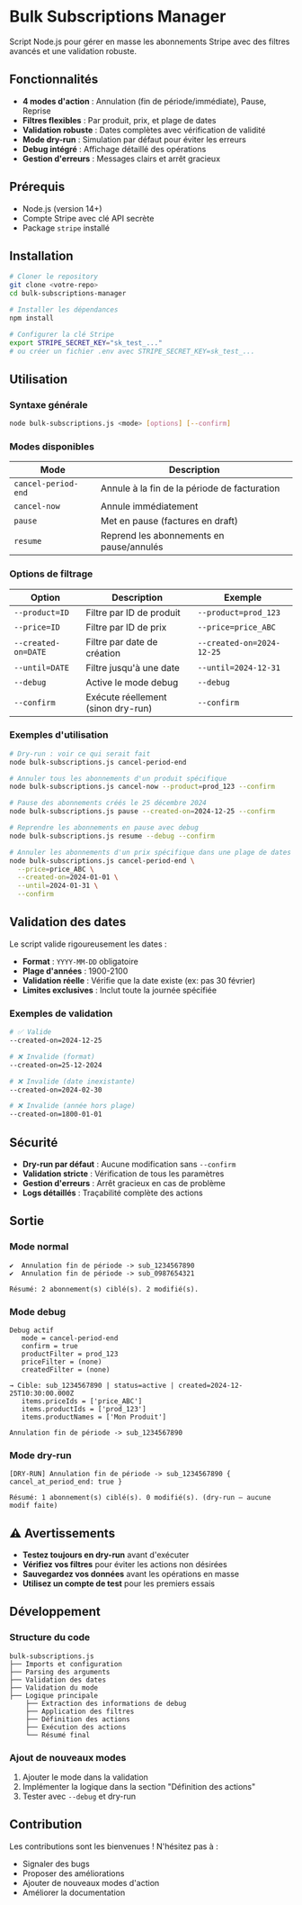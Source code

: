 # Bulk Subscriptions Manager

Script Node.js pour gérer en masse les abonnements Stripe avec des filtres avancés et une validation robuste.

## Fonctionnalités

- **4 modes d'action** : Annulation (fin de période/immédiate), Pause, Reprise
- **Filtres flexibles** : Par produit, prix, et plage de dates
- **Validation robuste** : Dates complètes avec vérification de validité
- **Mode dry-run** : Simulation par défaut pour éviter les erreurs
- **Debug intégré** : Affichage détaillé des opérations
- **Gestion d'erreurs** : Messages clairs et arrêt gracieux

## Prérequis

- Node.js (version 14+)
- Compte Stripe avec clé API secrète
- Package `stripe` installé

## Installation

```bash
# Cloner le repository
git clone <votre-repo>
cd bulk-subscriptions-manager

# Installer les dépendances
npm install

# Configurer la clé Stripe
export STRIPE_SECRET_KEY="sk_test_..."
# ou créer un fichier .env avec STRIPE_SECRET_KEY=sk_test_...
```

## Utilisation

### Syntaxe générale
```bash
node bulk-subscriptions.js <mode> [options] [--confirm]
```

### Modes disponibles

| Mode | Description |
|------|-------------|
| `cancel-period-end` | Annule à la fin de la période de facturation |
| `cancel-now` | Annule immédiatement |
| `pause` | Met en pause (factures en draft) |
| `resume` | Reprend les abonnements en pause/annulés |

### Options de filtrage

| Option | Description | Exemple |
|--------|-------------|---------|
| `--product=ID` | Filtre par ID de produit | `--product=prod_123` |
| `--price=ID` | Filtre par ID de prix | `--price=price_ABC` |
| `--created-on=DATE` | Filtre par date de création | `--created-on=2024-12-25` |
| `--until=DATE` | Filtre jusqu'à une date | `--until=2024-12-31` |
| `--debug` | Active le mode debug | `--debug` |
| `--confirm` | Exécute réellement (sinon dry-run) | `--confirm` |

### Exemples d'utilisation

```bash
# Dry-run : voir ce qui serait fait
node bulk-subscriptions.js cancel-period-end

# Annuler tous les abonnements d'un produit spécifique
node bulk-subscriptions.js cancel-now --product=prod_123 --confirm

# Pause des abonnements créés le 25 décembre 2024
node bulk-subscriptions.js pause --created-on=2024-12-25 --confirm

# Reprendre les abonnements en pause avec debug
node bulk-subscriptions.js resume --debug --confirm

# Annuler les abonnements d'un prix spécifique dans une plage de dates
node bulk-subscriptions.js cancel-period-end \
  --price=price_ABC \
  --created-on=2024-01-01 \
  --until=2024-01-31 \
  --confirm
```

## Validation des dates

Le script valide rigoureusement les dates :
- **Format** : `YYYY-MM-DD` obligatoire
- **Plage d'années** : 1900-2100
- **Validation réelle** : Vérifie que la date existe (ex: pas 30 février)
- **Limites exclusives** : Inclut toute la journée spécifiée

### Exemples de validation
```bash
# ✅ Valide
--created-on=2024-12-25

# ❌ Invalide (format)
--created-on=25-12-2024

# ❌ Invalide (date inexistante)
--created-on=2024-02-30

# ❌ Invalide (année hors plage)
--created-on=1800-01-01
```

## Sécurité

- **Dry-run par défaut** : Aucune modification sans `--confirm`
- **Validation stricte** : Vérification de tous les paramètres
- **Gestion d'erreurs** : Arrêt gracieux en cas de problème
- **Logs détaillés** : Traçabilité complète des actions

## Sortie

### Mode normal
```
✔️  Annulation fin de période -> sub_1234567890
✔️  Annulation fin de période -> sub_0987654321

Résumé: 2 abonnement(s) ciblé(s). 2 modifié(s).
```

### Mode debug
```
Debug actif
   mode = cancel-period-end
   confirm = true
   productFilter = prod_123
   priceFilter = (none)
   createdFilter = (none)

→ Cible: sub_1234567890 | status=active | created=2024-12-25T10:30:00.000Z
   items.priceIds = ['price_ABC']
   items.productIds = ['prod_123']
   items.productNames = ['Mon Produit']

Annulation fin de période -> sub_1234567890
```

### Mode dry-run
```
[DRY-RUN] Annulation fin de période -> sub_1234567890 { cancel_at_period_end: true }

Résumé: 1 abonnement(s) ciblé(s). 0 modifié(s). (dry-run – aucune modif faite)
```

## ⚠️ Avertissements

- **Testez toujours en dry-run** avant d'exécuter
- **Vérifiez vos filtres** pour éviter les actions non désirées
- **Sauvegardez vos données** avant les opérations en masse
- **Utilisez un compte de test** pour les premiers essais

## Développement

### Structure du code
```
bulk-subscriptions.js
├── Imports et configuration
├── Parsing des arguments
├── Validation des dates
├── Validation du mode
├── Logique principale
    ├── Extraction des informations de debug
    ├── Application des filtres
    ├── Définition des actions
    ├── Exécution des actions
    └── Résumé final
```

### Ajout de nouveaux modes

1. Ajouter le mode dans la validation
2. Implémenter la logique dans la section "Définition des actions"
3. Tester avec `--debug` et dry-run

## Contribution

Les contributions sont les bienvenues ! N'hésitez pas à :
- Signaler des bugs
- Proposer des améliorations
- Ajouter de nouveaux modes d'action
- Améliorer la documentation

